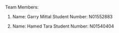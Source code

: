Team Members:

1. Name: Garry Mittal
   Student Number: N01552883

2. Name: Hamed Tara
   Student Number: N01540404